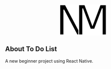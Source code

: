 <p align="center">
    <img src="assets/images/logo.png" alt="My Logo" width="153" height="100" />
</p>

## About To Do List

A new beginner project using React Native.
